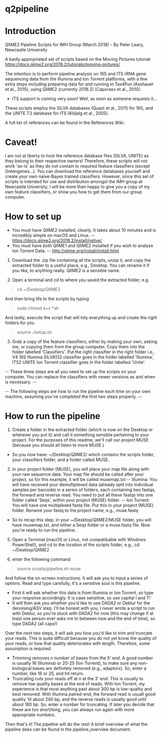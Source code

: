 # q2pipeline
# Introduction 
QIIME2 Pipeline Scripts for IMH Group (March 2018) – By Peter Leary, Newcastle University  

A badly appropriated set of scripts based on the Moving Pictures tutorial: https://docs.qiime2.org/2018.2/tutorials/moving-pictures/ 

The intention is to perform pipeline analysis on 16S and ITS rRNA gene sequencing data from the Illumina and Ion Torrent platforms, with a few extra steps including preparing data for and running in Tax4Fun (Asshauer et al., 2015), using QIIME2 (currently 2018.2) (Caporaso et al., 2010). 
  - ITS support is coming very soon! Well, as soon as someone requests it... 

These scripts employ the SILVA databases (Quast et al., 2011) for 16S, and the UNITE 7.2 database for ITS (Kõljalg et al., 2005). 

A full list of references can be found in the References Wiki.

# Caveat! 
I am not at liberty to host the reference database files (SILVA, UNITE) as they belong to their respective owners! Therefore, these scripts will not work 'as-is' as they do not contain to required feature classifiers (except Greengenes...). You can download the reference databases yourself and create your own naive-Bayes trained classifiers. However, since this set of scripts is intended for use and distribution amongst the IMH group at Newcastle University, I will be more than happy to give you a copy of my own feature classifiers, or show you how to get them from our group computer. 

# How to set up 
  - You must have QIIME2 installed, clearly. It takes about 10 minutes and is incredibly simple on macOS and Linux.
    -- https://docs.qiime2.org/2018.2/install/native/
  - You must have *both* QIIME1 and QIIME2 installed if you wish to analyse Ion Torrent Data.
    -- http://qiime.org/install/install.html
1. Download the .zip file containing all the scripts, unzip it, and copy the extracted folder to a useful place, e.g., Desktop. You can rename it if you like, to anything really. QIIME2 is a sensible name. 

2. Open a terminal and cd to where you saved the extracted folder, e.g.
  > cd ~/Desktop/QIIME2

And then bring life to the scripts by typing 
  > sudo chmod a+x *sh

And lastly, execute the script that will tidy everything up and create the right folders for you 
  > source ./setup.sh


3. Grab a copy of the feature classifiers, either by making your own, asking me, or copying them from the group computer. Copy them into the folder labelled 'Classifiers'. Put the right classifier in the right folder i.e., V4 16S Illumina SILVA132 classifier goes in the folder labelled 'Illumina', ITS2 UNITE Ion Torrent classifier goes in the folder labelled 'Unite'.
  
  -- These three steps are all you need to set up the scripts on your computer. You can replace the classifiers with newer versions as and when is necessary. -- 
  
  -- The following steps are how to run the pipeline each time on your own machine, assuming you've completed the first two steps properly. -- 

# How to run the pipeline 
1. Create a folder in the extracted folder (which is now on the Desktop or wherever you put it) and call it something sensible pertaining to your project. For the purposes of this readme, we'll call our project MUSE (because you should all listen to more MUSE.)
  - So you now have: ~/Desktop/QIIME2/ which contains the scripts folder, your classifiers folder, and a folder called MUSE. 
  
2. In your project folder (MUSE), you will place your map file along with your raw sequence data. Your map file should be called after your project, so for this example, it will be called musemap.txt
  -- Illumina: You will have received your demultiplexed data (already split into individual samples per barcode) in a series of folders, each containing two fastqs, the forward and reverse read. You need to put all these fastqs into one folder called 'Seqs', within your project (MUSE) folder. 
  -- Ion Torrent: You will have one multiplexed fastq file. Put this in your project (MUSE) folder. Rename your fastq to the project name, e.g., muse.fastq

  - So to recap this step, in your ~/Desktop/QIIME2/MUSE folder, you will have musemap.txt, and either a Seqs folder or a muse.fastq file. Now you're ready to run the pipeline.

5. Open a Terminal (macOS or Linux, not compatibable with Windows PowerShell), and cd to the location of the scripts folder, e.g., cd ~/Desktop/QIIME2

6. enter the following command 
  > source scripts/pipeline.sh muse 
  
And follow the on-screen instructions. It will ask you to input a series of options. Read and type carefully, it's a sensitive soul is this pipeline. 
  - First it will ask whether this data is from Illumina or Ion Torrent, so type your response accordingly. It is case sensitive, so use capital I and T!
  - It will then ask you whether you'd like to use DADA2 or Deblur for the denoising/ASV step. I'll be honest with you, I never wrote a script to run with Deblur, so you're stuck with DADA2 for now (this may change if at least one person ever asks me to between now and the end of time), so type DADA2 (all caps!) 

Over the next two steps, it will ask you how you'd like to trim and truncate your reads. This is quite difficult because you do not yet know the quality of your reads, or how that quality deteriorates with length. Therefore, some assumption is required. 
  - Trimming removes *n* number of bases from the 5' end. A good number is usually 16 (Illumina) or 20-25 (Ion Torrent), to make sure any non-biological bases are definitely removed (e.g., adaptors). So, enter a number, like 16 or 25, and hit return.
  - Truncating cuts your reads off at *n* at the 3' end. This is usually to remove low quality bases at the end of reads. With Ion Torrent, my experience is that most anything past about 300 bp is low-quality and best removed. With Illumina paired-end, the forward read is usuall good quality 'til about 240 bp, and the reverse reads is usually good until about 180 bp. So, enter a number for truncating. If later you decide that these are too short/long, you can always run again with more appropriate numbers. 
  
Then that's it! The pipeline will do the rest! A brief overview of what the pipeline does can be found in the pipeline_overview document. 
